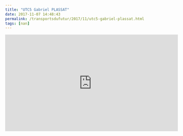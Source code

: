 ```yaml
---
title: "UTC5 Gabriel PLASSAT"
date: 2017-11-07 14:48:43
permalink: /transportsdufutur/2017/11/utc5-gabriel-plassat.html
tags: [nan]
---
```


<iframe width="560" height="315" src="https://www.youtube.com/embed/MJqp7lFQqgQ" frameborder="0" allowfullscreen></iframe>

